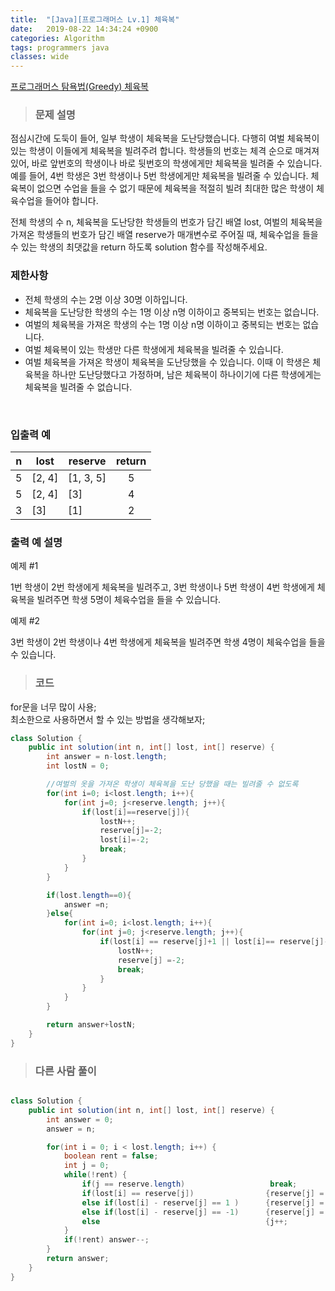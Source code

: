 ```yaml
---
title:  "[Java][프로그래머스 Lv.1] 체육복"
date:   2019-08-22 14:34:24 +0900
categories: Algorithm
tags: programmers java
classes: wide
---  
```


[프로그래머스 탐욕법(Greedy) 체육복](https://programmers.co.kr/learn/courses/30/lessons/42862)  


> ### 문제 설명   

점심시간에 도둑이 들어, 일부 학생이 체육복을 도난당했습니다. 다행히 여벌 체육복이 있는 학생이 이들에게 체육복을 빌려주려 합니다. 학생들의 번호는 체격 순으로 매겨져 있어, 바로 앞번호의 학생이나 바로 뒷번호의 학생에게만 체육복을 빌려줄 수 있습니다. 예를 들어, 4번 학생은 3번 학생이나 5번 학생에게만 체육복을 빌려줄 수 있습니다. 체육복이 없으면 수업을 들을 수 없기 때문에 체육복을 적절히 빌려 최대한 많은 학생이 체육수업을 들어야 합니다.  


전체 학생의 수 n, 체육복을 도난당한 학생들의 번호가 담긴 배열 lost, 여벌의 체육복을 가져온 학생들의 번호가 담긴 배열 reserve가 매개변수로 주어질 때, 체육수업을 들을 수 있는 학생의 최댓값을 return 하도록 solution 함수를 작성해주세요.  


### 제한사항  

- 전체 학생의 수는 2명 이상 30명 이하입니다.  
- 체육복을 도난당한 학생의 수는 1명 이상 n명 이하이고 중복되는 번호는 없습니다.  
- 여벌의 체육복을 가져온 학생의 수는 1명 이상 n명 이하이고 중복되는 번호는 없습니다.  
- 여벌 체육복이 있는 학생만 다른 학생에게 체육복을 빌려줄 수 있습니다.  
- 여벌 체육복을 가져온 학생이 체육복을 도난당했을 수 있습니다. 이때 이 학생은 체육복을 하나만 도난당했다고 가정하며, 남은 체육복이 하나이기에 다른 학생에게는 체육복을 빌려줄 수 없습니다.  

​  
### 입출력 예  

| n |  lost  | reserve   | return |
|:-:|------|-----------|:--------:|
| 5 | [2, 4] | [1, 3, 5] | 5      |
| 5 | [2, 4] | [3]       | 4      |
| 3 | [3]    | [1]       | 2      |  


### 출력 예 설명  

예제 #1  

1번 학생이 2번 학생에게 체육복을 빌려주고, 3번 학생이나 5번 학생이 4번 학생에게 체육복을 빌려주면 학생 5명이 체육수업을 들을 수 있습니다.  

​예제 #2  

3번 학생이 2번 학생이나 4번 학생에게 체육복을 빌려주면 학생 4명이 체육수업을 들을 수 있습니다.  

>### 코드  

for문을 너무 많이 사용;  
최소한으로 사용하면서 할 수 있는 방법을 생각해보자;  

```java  
class Solution {
    public int solution(int n, int[] lost, int[] reserve) {
        int answer = n-lost.length;
        int lostN = 0;

        //여벌의 옷을 가져온 학생이 체육복을 도난 당했을 때는 빌려줄 수 없도록
        for(int i=0; i<lost.length; i++){
            for(int j=0; j<reserve.length; j++){
                if(lost[i]==reserve[j]){
                    lostN++;
                    reserve[j]=-2;
                    lost[i]=-2;
                    break;
                }
            }
        }

        if(lost.length==0){
            answer =n;
        }else{
            for(int i=0; i<lost.length; i++){
                for(int j=0; j<reserve.length; j++){
                    if(lost[i] == reserve[j]+1 || lost[i]== reserve[j]-1){
                        lostN++;
                        reserve[j] =-2;
                        break;
                    }
                }
            }
        }

        return answer+lostN;
    }
}
```  


>### 다른 사람 풀이  

```java   

class Solution {
    public int solution(int n, int[] lost, int[] reserve) {
        int answer = 0;
        answer = n;

        for(int i = 0; i < lost.length; i++) {
            boolean rent = false;
            int j = 0;
            while(!rent) {
                if(j == reserve.length)                   break;
                if(lost[i] == reserve[j])                {reserve[j] = -1; rent=true;}
                else if(lost[i] - reserve[j] == 1 )      {reserve[j] = -1; rent=true;}
                else if(lost[i] - reserve[j] == -1)      {reserve[j] = -1; rent=true;}
                else                                     {j++;                      }
            }
            if(!rent) answer--;
        }
        return answer;
    }
}

```
